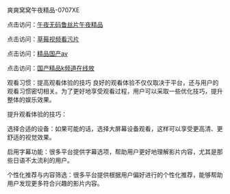 爽爽窝窝午夜精品-0707XE

点击访问：<a href="https://gsd-agv.pages.dev/">午夜无码鲁丝片午夜精品</a>

点击访问：<a href="https://rtj-3zo.pages.dev/">草莓视频看污片</a>

点击访问：<a href="https://bered.pages.dev/">精品国产av</a>

点击访问：<a href="https://gfd-5xg.pages.dev/">国产精品k频道在线放</a>

观看习惯：提高观看体验的技巧
良好的观看体验不仅仅取决于平台，还与用户的观看习惯密切相关。为了更好地享受观看过程，用户可以采取一些优化技巧，提升整体的娱乐效果。

提升观看体验的技巧：

选择合适的设备：如果可能的话，选择大屏幕设备观看，这样可以享受更高清、更舒适的视觉效果。

启用字幕功能：很多平台提供字幕选项，帮助用户更好地理解影片内容，尤其是那些日语不太流利的用户。

个性化推荐与内容筛选：很多平台提供根据用户偏好进行的个性化推荐，能够帮助用户发现更多符合兴趣的影片内容。

<span style="display:none;">(https://github.com/qwe20250707/qwe14 ）</span>
